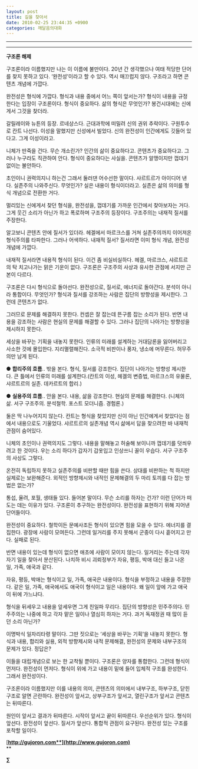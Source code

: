 ```yaml
---
layout: post
title: 길을 찾아서
date: 2010-02-25 23:44:35 +0900
categories: 깨달음의대화
---
```

****

****

**구조론 해제**



구조론이라 이름했지만 나는 이 이름에 불만이다. 20년 간 생각했으나 여태 적당한 단어를 찾지 못하고 있다. ‘완전성’이라고 할 수 있다. 역시 매끄럽지 않다. 구조라고 하면 콘텐츠 개념에 가깝다. 



완전성은 형식에 가깝다. 형식과 내용 중에서 어느 쪽이 앞서는가? 형식이 내용을 규정한다는 입장이 구조론이다. 형식이 중요하다. 삶의 형식은 무엇인가? 봉건시대에는 신에게서 그것을 찾더라. 



갈릴레이와 뉴튼의 등장. 르네상스다. 근대과학에 떠밀려 신의 권위 추락이다. 구원투수로 칸트 나선다. 이성을 말했지만 신성에서 빌었다. 신의 완전성이 인간에게도 깃들어 있다고. 그게 이성이라고.



니체가 딴죽을 건다. 무슨 개소린가? 인간의 삶이 중요하다고. 콘텐츠가 중요하다고. 그러나 누구라도 직관하여 안다. 형식이 중요하다는 사실을. 콘텐츠가 알맹이지만 껍데기 없이는 불안하다.



초인이니 권력의지니 하는건 그래서 둘러댄 어수선한 말이다. 샤르트르가 아이디어 낸다. 실존주의 나와주신다. 무엇인가? 실은 내용이 형식이더라고. 실존은 삶의 의미를 형식 개념으로 전환한 거다. 



멀리있는 신에게서 찾던 형식을, 완전성을, 껍데기를 가까운 인간에서 찾아보자는 거다. 그게 웃긴 소리가 아닌가 하고 폭로하며 구조주의 등장이다. 구조주의는 내재적 질서를 주장한다. 



알고보니 콘텐츠 안에 질서가 있더라. 헤겔에서 마르크스를 거쳐 실존주의까지 이어져온 형식주의를 타파한다. 그러나 어색하다. 내재적 질서? 질서라면 이미 형식 개념, 완전성 개념에 가깝다. 



내재적 질서라면 내용적 형식이 된다. 이건 좀 비실비실하다. 헤겔, 마르크스, 샤르트르의 탁 치고나가는 맑은 기운이 없다. 구조론은 구조주의 사상과 유사한 관점에 서지만 근본이 다르다. 



구조론은 다시 형식으로 돌아선다. 완전성으로, 질서로, 에너지로 돌아간다. 분석이 아니라 통합이다. 무엇인가? 형식과 질서를 강조하는 사람은 집단의 방향성을 제시한다. 그런데 콘텐츠가 없다. 



그러므로 문제를 해결하지 못한다. 컨셉은 잘 잡는데 뜬구름 잡는 소리가 된다. 반면 내용을 강조하는 사람은 현실의 문제를 해결할 수 있다. 그러나 집단의 나아가는 방향성을 제시하지 못한다. 



세상을 바꾸는 기획을 내놓지 못한다. 인류의 미래를 설계하는 거대담론을 잃어버리고 사소한 것에 몰입한다. 지리멸렬해진다. 소극적 비판이나 풍자, 냉소에 머무른다. 허무주의만 남게 된다.



● **합리주의 흐름**.. 밖을 본다. 형식, 질서를 강조한다. 집단이 나아가는 방향성 제시한다. 큰 틀에서 인류의 미래를 설계한다.(칸트의 이성, 헤겔의 변증법, 마르크스의 유물론, 샤르트르의 실존. 데카르트의 합리.)



● **실용주의 흐름**.. 안을 본다. 내용, 삶을 강조한다. 현실의 문제를 해결한다. (니체의 삶. 서구 구조주의. 분석철학. 포스트 모더니즘. 경험론.)



둘은 딱 나누어지지 않는다. 칸트는 형식을 찾았지만 신이 아닌 인간에게서 찾았다는 점에서 내용으로도 기울었다. 샤르트르의 실존개념 역시 삶에서 답을 찾으려한 바 내재적 관점이 숨어있다.



니체의 초인이나 권력의지도 그렇다. 내용을 말해놓고 허술해 보이니까 껍데기를 덧씌우려고 한 것이다. 우는 소리 하다가 갑자기 갑옷입고 인상쓰니 꼴이 우습다. 서구 구조주의 사상도 그렇다.



온전히 독립하지 못하고 실존주의를 비판할 때만 힘을 쓴다. 상대를 비판하는 척 하지만 실제로는 보완해준다. 외적인 방향제시와 내적인 문제해결의 두 마리 토끼를 다 잡는 방법은 없는가? 



통섭, 율려, 포월, 생태들 있다. 들어본 말이다. 무슨 소리를 하자는 건가? 이런 단어가 떠도는 데는 이유가 있다. 구조론이 추구하는 완전성이다. 완전성을 표현하기 위해 지어낸 단어들이다. 



완전성이 중요하다. 철학이든 문예사조든 형식이 있으면 힘을 모을 수 있다. 에너지를 결집한다. 광장에 사람이 모여든다. 그런데 일거리를 주지 못해서 군중이 다시 흩어지고 만다. 실패로 된다. 



반면 내용이 있는데 형식이 없으면 애초에 사람이 모이지 않는다. 일거리는 주는데 각자 자기 일을 찾아서 분산된다. 나치하 비시 괴뢰정부가 자유, 평등, 박애 대신 들고 나온 일, 가족, 애국과 같다. 



자유, 평등, 박애는 형식이고 일, 가족, 애국은 내용이다. 형식을 부정하고 내용을 주장한다. 같은 일, 가족, 애국에서도 애국이 형식이고 일은 내용이다. 왜 일이 앞에 가고 애국이 뒤에 가느냐다. 



형식을 뒤세우고 내용을 앞세우면 그게 친일파 무리다. 집단의 방향성은 민주주의다. 민주주의는 나중에 하고 각자 맡은 일이나 열심히 하자는 거다. 과거 독재정권 때 많이 듣던 소리 아닌가? 



이명박식 일자리타령 말이다. 그딴 짓으로는 ‘세상을 바꾸는 기획’을 내놓지 못한다. 형식과 내용, 합리와 실용, 외적 방향제시와 내적 문제해결, 완전성의 문제와 내부구조의 문제가 있다. 정답은?



이들을 대립개념으로 보는 한 교착될 뿐이다. 구조론은 양자를 통합한다. 그런데 형식이 먼저다. 완전성이 먼저다. 형식이 위에 가고 내용이 밑에 들어 입체적 구조를 완성한다. 그래서 완전성이다.



구조론이라 이름했지만 이를 내용의 의미, 콘텐츠의 의미에서 내부구조, 하부구조, 닫힌구조로 알면 곤란하다. 완전성이 앞서고, 상부구조가 앞서고, 열린구조가 앞서고 콘텐츠는 뒤따른다. 



원인이 앞서고 결과가 뒤따른다. 시작이 앞서고 끝이 뒤따른다. 우선순위가 있다. 형식이 앞선다. 완전성이 앞선다. 질서가 앞선다. 통합적 관점이 요구된다. 완전성 있는 구조를 포착할 일이다.





[**http://gujoron.com**](http://www.gujoron.com)**  
** 

**∑**